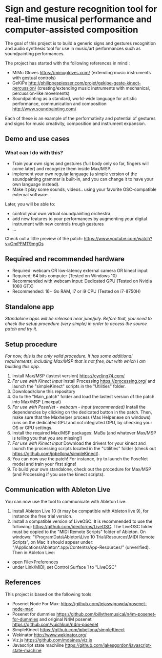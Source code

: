 # Sign and gesture recognition tool for real-time musical performance and computer-assisted composition

The goal of this project is to build a generic signs and gestures recognition and audio synthesis tool for use in music/art performances such as soundpainting performances.

The project has started with the following references in mind :
* MiMu Gloves https://mimugloves.com/ (extending music instruments with gestual controls)
* GeKiPe http://philippespiesser.com/projet/gekipe-geste-kinect-percussion/ (creating/extending music instruments with mechanical, percussion-like movements)
* Soundpainting as a standard, world-wide language for artistic performance, communication and composition http://www.soundpainting.com/

Each of these is an example of the performativity and potential of gestures and signs for music creativity, composition and instrument expansion.

## Demo and use cases

### What can I do with this?

- Train your own signs and gestures (full body only so far, fingers will come later) and recognize them inside Max/MSP.
- implement your own regular language (a simple version of the soundpainting grammar is built-in, and you can change it to have your own language instead).
- Make it play some sounds, videos.. using your favorite OSC-compatible external software.

Later, you will be able to:
- control your own virtual soundpainting orchestra
- add new features to your performances by augmenting your digital instrument with new controls trough gestures
- ...

Check out a little preview of the patch: https://www.youtube.com/watch?v=OmPFMT9mgOs

## Required and recommended hardware

* Required: webcam OR low-latency external camera OR kinect input
* Required: 64 bits computer (Tested on Windows 10)
* Recommended with webcam input: Dedicated GPU (Tested on Nvidia 1060 GTX)
* Recommended: 16+ Go RAM, i7 or i9 CPU (Tested on i7-8750H)

## Standalone app

_Standalone apps will be released near june/july. Before that, you need to check the setup procedure (very simple) in order to access the source patch and try it._

## Setup procedure

_For now, this is the only valid procedure. It has some additional requirements, including Max/MSP that is not free, but with which I am building this app._

1. Install Max/MSP (lastest version) https://cycling74.com/
2. _For use with Kinect input_ Install Processing https://processing.org/ and launch the "simpleKinect" scripts in the "Utilities" folder.
3. Download/clone this repository
4. Go to the "Main_patch" folder and load the lastest version of the patch into Max/MSP (.maxpat)
5. _For use with PoseNet - webcam - input (recommended)_ Install the dependencies by clicking on the dedicated button in the patch. Then, make sure that the Maxhelper process (Max Helper.exe on windows) runs on the dedicated GPU and not integrated GPU, by checking your OS or GPU settings.
6. Install the required Max/MSP packages: MuBu (and whatever Max/MSP is telling you that you are missing!)
7. _For use with Kinect input_ Download the drivers for your kinect and launch the processing scripts located in the "Utilities" folder (check out https://github.com/jpbellona/simpleKinect).
8. You can now use the patch! For instance, try to launch the PoseNet model and train your first signs!
9. To build your own standalone, check out the procedure for Max/MSP (and Processing if you use the kinect scripts).

## Communication with Ableton Live

You can now use the tool to communicate with Ableton Live.

1. Install Ableton Live 10 (it may be compatible with Ableton live 9), for instance the free trial version.
2. Install a compatible version of LiveOSC. It is recommended to use the following: https://github.com/ideoforms/LiveOSC. The LiveOSC folder must be copied to the "MIDI Remote Scripts" folder of Ableton. On windows: "\ProgramData\Ableton\Live 10 Trial\Resources\MIDI Remote Scripts", on Mac it should appear under: "/Applications/Ableton*.app/Contents/App-Resources/" (unverified).
Then in Ableton Live:
* open File>Preferences
* under Link/MIDI, set Control Surface 1 to "LiveOSC"

## References

This project is based on the following tools:
* Posenet Node For Max: https://github.com/tejaswigowda/posenet-node-max
* Posenet for dummies https://github.com/billythemusical/n4m-posenet-for-dummies and original N4M posenet https://github.com/yuichkun/n4m-posenet
* SimpleKinect https://github.com/jpbellona/simpleKinect
* Wekinator http://www.wekinator.org/
* Viz.js https://github.com/mdaines/viz.js
* Javascript state machiine https://github.com/jakesgordon/javascript-state-machine

